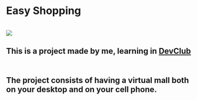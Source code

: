 <h1>Easy Shopping</h1>
<br>
<img src="file:///C:/Users/Desktop/Downloads/Design%20sem%20nome.png">
<br>
<h2>This is a project made by me, learning in <a href="https://rodolfomori.com.br/devclub">DevClub</a>
<br>
<br>
<h2>The project consists of having a virtual mall both on your desktop and on your cell phone.</h2>
